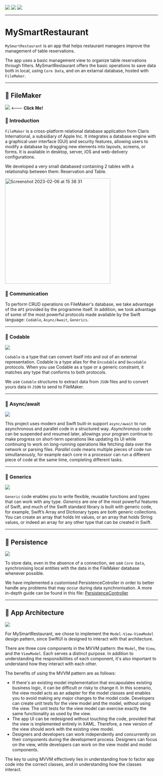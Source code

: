 [![](https://img.shields.io/badge/iOS-16.1-critical)](#)
[![](https://img.shields.io/badge/Platforms-iPhone%20%7C%20iPad-informational)](#)
[![](https://img.shields.io/badge/Category-Utility-brightgreen)](#)

---

# MySmartRestaurant

`MySmartRestaurant` is an app that helps restaurant managers improve the management of table reservations.

The app uses a basic management view to organize table reservations through filters.
MySmartRestaurant offers the basic operations to save data both in local, using `Core Data`, and on an extarnal database, hosted with `FileMaker`.

---

## :file_folder: FileMaker

[![](https://img.shields.io/badge/FileMaker-info-informational)](https://www.claris.com/filemaker/) <--- **Click Me!**

### :door: Introduction

`FileMaker` is a cross-platform relational database application from Claris International, a subsidiary of Apple Inc. It integrates a database engine with a graphical user interface (GUI) and security features, allowing users to modify a database by dragging new elements into layouts, screens, or forms. It is available in desktop, server, iOS and web-delivery configurations. 

We developed a very small databased containing 2 tables with a relationship between them: Reservation and Table.

<img width="347" alt="Screenshot 2023-02-06 at 15 38 31" src="https://user-images.githubusercontent.com/59506453/217000725-95502e19-cfd6-4953-be24-700436e3a7dd.png">


### :calling: Communication

To perform CRUD operations on FileMaker's database, we take advantage of the `API` provided by the programme itself.
In addition, we took advantage of some of the most powerful protocols made available by the Swift language: `Codable`, `Async/Await`, `Generics`.

---

### :currency_exchange: Codable

[![](https://img.shields.io/badge/Codable-info-informational)](https://developer.apple.com/documentation/swift/codable)

`Codable` is a type that can convert itself into and out of an external representation.
Codable is a type alias for the `Encodable` and `Decodable` protocols. When you use Codable as a type or a generic constraint, it matches any type that conforms to both protocols.

We use `Codable` structures to extract data from `JSON` files and to convert yours data in `JSON` to send to FileMaker.

---

### :arrows_counterclockwise: Async/await

[![](https://img.shields.io/badge/Swift%20Concurrency-info-informational)](https://docs.swift.org/swift-book/LanguageGuide/Concurrency.html)

This project uses modern and Swift built-in support `async/await` to run asynchronous and parallel code in a structured way.
_Asynchronous_ code can be suspended and resumed later, allowings your program continue to make progress on short-term operations like updating its UI while continuing to work on long-running operations like fetching data over the network or parsing files.
_Parallel_ code means multiple pieces of code run simultaneously, for example each core in a processor can run a different piece of code at the same time, completing different tasks.

 ---

### :busts_in_silhouette: Generics

[![](https://img.shields.io/badge/Swift%20Generics-info-informational)](https://docs.swift.org/swift-book/LanguageGuide/Generics.html)

`Generic` code enables you to write flexible, reusable functions and types that can work with any type.
_Generics_ are one of the most powerful features of Swift, and much of the Swift standard library is built with generic code, for example, Swift’s Array and Dictionary types are both generic collections. You can create an array that holds Int values, or an array that holds String values, or indeed an array for any other type that can be created in Swift.

---

## :floppy_disk: Persistence

[![](https://img.shields.io/badge/Core%20Data-info-informational)](https://developer.apple.com/documentation/coredata)

To store data, even in the absence of a connection, we use `Core Data`, synchronising local entities with the data in the FileMaker database whenever possible.

We have implemented a customised PersistenceCotroller in order to better handle any problems that may occur during data synchronisation.
A more in-depth guide can be found in this file: [PersistenceController](https://github.com/Alfuroot/Pearpository/blob/main/PersistenceControllerTutorial.md)

---

## :department_store: App Architecture

[![](https://img.shields.io/badge/Architecture-MVVM-informational)](https://learn.microsoft.com/en-us/xamarin/xamarin-forms/enterprise-application-patterns/mvvm)

For MySmartRestaurant, we chose to implement the `Model-View-ViewModel` design pattern, since SwiftUI is designed to interact with that architecture.

There are three core components in the MVVM pattern: the `Model`, the `View`, and the `ViewModel`. Each serves a distinct purpose.
In addition to understanding the responsibilities of each component, it's also important to understand how they interact with each other. 

The benefits of using the MVVM pattern are as follows:

   - If there's an existing model implementation that encapsulates existing business logic, it can be difficult or risky to change it. In this scenario, the view model acts as an adapter for the model classes and enables you to avoid making any major changes to the model code.
    Developers can create unit tests for the view model and the model, without using the view. The unit tests for the view model can exercise exactly the same functionality as used by the view.
   - The app UI can be redesigned without touching the code, provided that the view is implemented entirely in XAML. Therefore, a new version of the view should work with the existing view model.
   - Designers and developers can work independently and concurrently on their components during the development process. Designers can focus on the view, while developers can work on the view model and model components.

The key to using MVVM effectively lies in understanding how to factor app code into the correct classes, and in understanding how the classes interact.
